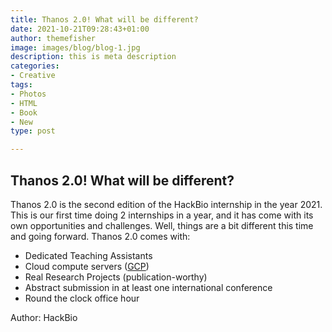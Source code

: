```yaml
---
title: Thanos 2.0! What will be different?
date: 2021-10-21T09:28:43+01:00
author: themefisher
image: images/blog/blog-1.jpg
description: this is meta description
categories:
- Creative
tags:
- Photos
- HTML
- Book
- New
type: post

---
```

## **Thanos 2.0! What will be different?**

Thanos 2.0 is the second edition of the HackBio internship in the year 2021. This is our first time doing 2 internships in a year, and it has come with its own opportunities and challenges. Well, things are a bit different this time and going forward. Thanos 2.0 comes with:

* Dedicated Teaching Assistants
* Cloud compute servers ([GCP](https://cloud.google.com/))
* Real Research Projects (publication-worthy)
* Abstract submission in at least one international conference
* Round the clock office hour

Author: HackBio